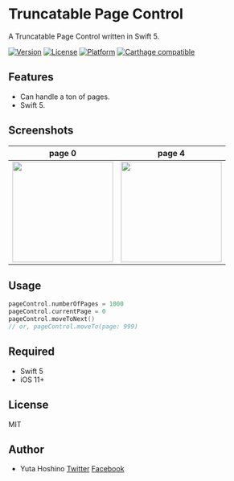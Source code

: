  # Truncatable Page Control
A Truncatable Page Control written in Swift 5.

[![Version](https://img.shields.io/cocoapods/v/TruncatablePageControl.svg?style=flat)](http://cocoadocs.org/docsets/TruncatablePageControl) 
[![License](https://img.shields.io/cocoapods/l/TruncatablePageControl.svg?style=flat)](http://cocoadocs.org/docsets/TruncatablePageControl)
[![Platform](https://img.shields.io/cocoapods/p/TruncatablePageControl.svg?style=flat)](http://cocoadocs.org/docsets/TruncatablePageControl)
[![Carthage compatible](https://img.shields.io/badge/Carthage-compatible-4BC51D.svg?style=flat)](https://github.com/hsylife/TruncatablePageControl)

## Features
- Can handle a ton of pages.
- Swift 5.

## Screenshots
|  page 0  |  page 4  |
| ---- | ---- |
|  <img src="https://user-images.githubusercontent.com/11023238/68178729-7142e280-ffd0-11e9-9e62-1e43b946c0f7.png" width="200">  |  <img src="https://user-images.githubusercontent.com/11023238/68178730-7142e280-ffd0-11e9-8c73-78f005bc55fb.png" width="200">  |


## Usage

```swift
pageControl.numberOfPages = 1000
pageControl.currentPage = 0
pageControl.moveToNext()
// or, pageControl.moveTo(page: 999)

```

## Required
- Swift 5
- iOS 11+

## License
MIT

## Author
- Yuta Hoshino [Twitter](https://twitter.com/hsylife) [Facebook](https://www.facebook.com/yuta.hoshino)
